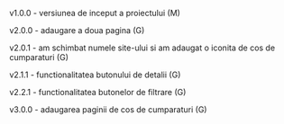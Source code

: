 v1.0.0 - versiunea de inceput a proiectului (M)

v2.0.0 - adaugare a doua pagina (G)

v2.0.1 - am schimbat numele site-ului si am adaugat o iconita de cos de cumparaturi (G)

v2.1.1 - functionalitatea butonului de detalii (G)

v2.2.1 - functionalitatea butonelor de filtrare (G)

v3.0.0 - adaugarea paginii de cos de cumparaturi (G)

